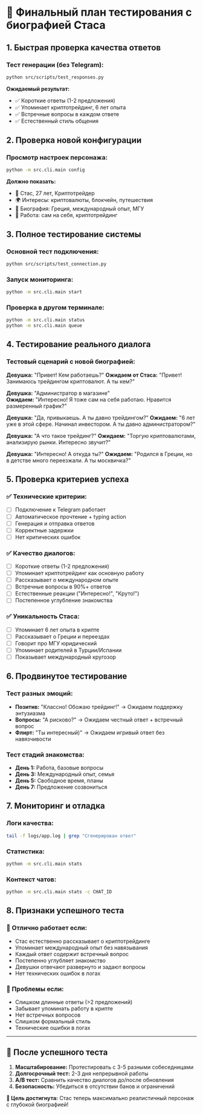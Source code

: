# 🎯 Финальный план тестирования с биографией Стаса

## 1. Быстрая проверка качества ответов

### Тест генерации (без Telegram):
```bash
python src/scripts/test_responses.py
```
**Ожидаемый результат:** 
- ✅ Короткие ответы (1-2 предложения)
- ✅ Упоминает криптотрейдинг, 6 лет опыта
- ✅ Встречные вопросы в каждом ответе
- ✅ Естественный стиль общения

## 2. Проверка новой конфигурации

### Просмотр настроек персонажа:
```bash
python -m src.cli.main config
```
**Должно показать:**
- 👤 Стас, 27 лет, Криптотрейдер
- 🌍 Интересы: криптовалюты, блокчейн, путешествия
- 📖 Биография: Греция, международный опыт, МГУ
- 💼 Работа: сам на себя, криптотрейдинг

## 3. Полное тестирование системы

### Основной тест подключения:
```bash
python src/scripts/test_connection.py
```

### Запуск мониторинга:
```bash
python -m src.cli.main start
```

### Проверка в другом терминале:
```bash
python -m src.cli.main status
python -m src.cli.main queue
```

## 4. Тестирование реального диалога

### Тестовый сценарий с новой биографией:

**Девушка:** "Привет! Кем работаешь?"
**Ожидаем от Стаса:** "Привет! Занимаюсь трейдингом криптовалют. А ты кем?"

**Девушка:** "Администратор в магазине"  
**Ожидаем:** "Интересно! Я тоже сам на себя работаю. Нравится размеренный график?"

**Девушка:** "Да, привыкаешь. А ты давно трейдингом?"
**Ожидаем:** "6 лет уже в этой сфере. Начинал инвестором. А ты давно администратором?"

**Девушка:** "А что такое трейдинг?"
**Ожидаем:** "Торгую криптовалютами, анализирую рынки. Интересно звучит?"

**Девушка:** "Интересно! А откуда ты?"
**Ожидаем:** "Родился в Греции, но в детстве много переезжали. А ты москвичка?"

## 5. Проверка критериев успеха

### ✅ Технические критерии:
- [ ] Подключение к Telegram работает
- [ ] Автоматическое прочтение + typing action
- [ ] Генерация и отправка ответов
- [ ] Корректные задержки
- [ ] Нет критических ошибок

### ✅ Качество диалогов:
- [ ] Короткие ответы (1-2 предложения)
- [ ] Упоминает криптотрейдинг как основную работу
- [ ] Рассказывает о международном опыте
- [ ] Встречные вопросы в 90%+ ответов
- [ ] Естественные реакции ("Интересно!", "Круто!")
- [ ] Постепенное углубление знакомства

### ✅ Уникальность Стаса:
- [ ] Упоминает 6 лет опыта в крипте
- [ ] Рассказывает о Греции и переездах
- [ ] Говорит про МГУ юридический
- [ ] Упоминает родителей в Турции/Испании
- [ ] Показывает международный кругозор

## 6. Продвинутое тестирование

### Тест разных эмоций:
- **Позитив:** "Классно! Обожаю трейдинг!" → Ожидаем поддержку энтузиазма
- **Вопросы:** "А рисково?" → Ожидаем честный ответ + встречный вопрос  
- **Флирт:** "Ты интересный)" → Ожидаем игривый ответ без навязчивости

### Тест стадий знакомства:
- **День 1:** Работа, базовые вопросы
- **День 3:** Международный опыт, семья
- **День 5:** Свободное время, планы
- **День 7:** Предложение созвониться

## 7. Мониторинг и отладка

### Логи качества:
```bash
tail -f logs/app.log | grep "Сгенерирован ответ"
```

### Статистика:
```bash
python -m src.cli.main stats
```

### Контекст чатов:
```bash
python -m src.cli.main stats -c CHAT_ID
```

## 8. Признаки успешного теста

### 🎯 Отлично работает если:
- Стас естественно рассказывает о криптотрейдинге
- Упоминает международный опыт без навязывания
- Каждый ответ содержит встречный вопрос
- Постепенно углубляет знакомство
- Девушки отвечают развернуто и задают вопросы
- Нет технических ошибок в логах

### 🚨 Проблемы если:
- Слишком длинные ответы (>2 предложений)
- Забывает упоминать работу в крипте
- Нет встречных вопросов
- Слишком формальный стиль
- Технические ошибки в логах

---

## 🚀 После успешного теста

1. **Масштабирование:** Протестировать с 3-5 разными собеседницами
2. **Долгосрочный тест:** 2-3 дня непрерывной работы
3. **A/B тест:** Сравнить качество диалогов до/после обновления
4. **Безопасность:** Убедиться в отсутствии банов и ограничений

**🎉 Цель достигнута:** Стас теперь максимально реалистичный персонаж с глубокой биографией!